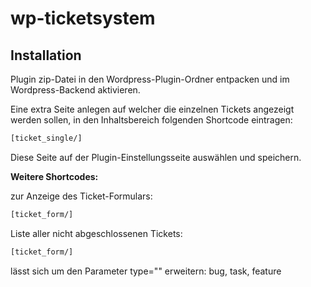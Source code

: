 wp-ticketsystem
===============

Installation
------------
Plugin zip-Datei in den Wordpress-Plugin-Ordner entpacken und im Wordpress-Backend aktivieren.

Eine extra Seite anlegen auf welcher die einzelnen Tickets angezeigt werden sollen, in den Inhaltsbereich folgenden Shortcode eintragen:
```html
[ticket_single/]
```
Diese Seite auf der Plugin-Einstellungsseite auswählen und speichern.

**Weitere Shortcodes:**

zur Anzeige des Ticket-Formulars:
```html
[ticket_form/]
```

Liste aller nicht abgeschlossenen Tickets:
```html
[ticket_form/]
```
lässt sich um den Parameter type="" erweitern: bug, task, feature
